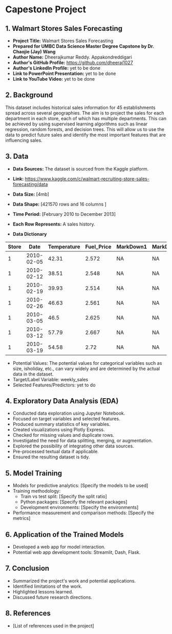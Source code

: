 # Capestone Project

## 1. Walmart Stores Sales Forecasting
- **Project Title:**  Walmart Stores Sales Forecasting
- **Prepared for UMBC Data Science Master Degree Capstone by Dr. Chaojie (Jay) Wang**
- **Author Name:** Dheerajkumar Reddy. Appakondreddigari
- **Author's GitHub Profile:** https://github.com/dheeraj1027
- **Author's LinkedIn Profile:** yet to be done
- **Link to PowerPoint Presentation:** yet to be done
- **Link to YouTube Video:** yet to be done

## 2. Background
This dataset includes historical sales information for 45 establishments spread across several geographies. The aim is to project the sales for each department in each store, each of which has multiple departments. This can be achieved by using supervised learning algorithms such as linear regression, random forests, and decision trees. This will allow us to use the data to predict future sales and identify the most important features that are influencing sales.
## 3. Data
- **Data Sources:** The dataset is sourced from the Kaggle platform.
- **Link:** https://www.kaggle.com/c/walmart-recruiting-store-sales-forecasting/data
- **Data Size:** [4mb]
- **Data Shape:** [421570 rows and 16 columns ]
- **Time Period:** [February 2010 to December 2013]
- **Each Row Represents:** A sales history.

-  **Data Dictionary**
  
| Store | Date       | Temperature | Fuel_Price | MarkDown1 | MarkDown2 | MarkDown3 | MarkDown4 | MarkDown5 |     CPI     | Unemployment | IsHoliday |
|-------|------------|-------------|------------|-----------|-----------|-----------|-----------|------------|------------|---------------|-----------|
| 1     | 2010-02-05 | 42.31       | 2.572      | NA       | NA       | NA       | NA       | NA       | 211.0963582 | 8.106       | FALSE     |
| 1     | 2010-02-12 | 38.51       | 2.548      | NA       | NA       | NA       | NA       | NA       | 211.2421698 | 8.106       | TRUE      |
| 1     | 2010-02-19 | 39.93       | 2.514      | NA       | NA       | NA       | NA       | NA       | 211.2891429 | 8.106       | FALSE     |
| 1     | 2010-02-26 | 46.63       | 2.561      | NA       | NA       | NA       | NA       | NA       | 211.3196429 | 8.106       | FALSE     |
| 1     | 2010-03-05 | 46.5        | 2.625      | NA       | NA       | NA       | NA       | NA       | 211.3501429 | 8.106       | FALSE     |
| 1     | 2010-03-12 | 57.79       | 2.667      | NA       | NA       | NA       | NA       | NA       | 211.3806429 | 8.106       | FALSE     |
| 1     | 2010-03-19 | 54.58       | 2.72       | NA       | NA       | NA       | NA       | NA       | 211.215635  | 8.106       | FALSE     |

  - Potential Values: The potential values for categorical variables such as size, isholiday, etc., can vary widely and are determined by the actual data in the dataset. 
  - Target/Label Variable: weekly_sales
  - Selected Features/Predictors: yet to do

## 4. Exploratory Data Analysis (EDA)
- Conducted data exploration using Jupyter Notebook.
- Focused on target variables and selected features.
- Produced summary statistics of key variables.
- Created visualizations using Plotly Express.
- Checked for missing values and duplicate rows.
- Investigated the need for data splitting, merging, or augmentation.
- Explored the possibility of integrating other data sources.
- Pre-processed textual data if applicable.
- Ensured the resulting dataset is tidy.

## 5. Model Training
- Models for predictive analytics: [Specify the models to be used]
- Training methodology: 
  - Train vs test split: [Specify the split ratio]
  - Python packages: [Specify the relevant packages]
  - Development environments: [Specify the environments]
- Performance measurement and comparison methods: [Specify the metrics]

## 6. Application of the Trained Models
- Developed a web app for model interaction.
- Potential web app development tools: Streamlit, Dash, Flask.

## 7. Conclusion
- Summarized the project's work and potential applications.
- Identified limitations of the work.
- Highlighted lessons learned.
- Discussed future research directions.

## 8. References
- [List of references used in the project]
